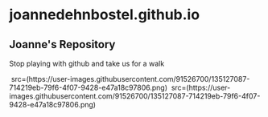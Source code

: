 # joannedehnbostel.github.io
<!DOCTYPE html>
<body>
<h2 title="Header">Joanne's Repository</h2>
<p title="More of the same">Stop playing with github and take us for a walk</p>
<img> src=(https://user-images.githubusercontent.com/91526700/135127087-714219eb-79f6-4f07-9428-e47a18c97806.png) </img> 
</body>
<img> src=(https://user-images.githubusercontent.com/91526700/135127087-714219eb-79f6-4f07-9428-e47a18c97806.png) </img> 
</html>


